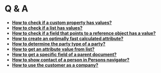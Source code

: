 # Q & A

- **[How to check if a custom property has values?](https://docs.erp.net/tech/advanced/calculated-attributes/QA/HowToCheckIfACustomPropertyHasValue.html)**
- **[How to check if a list has values?](https://docs.erp.net/tech/advanced/calculated-attributes/QA/HowToCheckIfAListHaveValues.html)**
- **[How to check if a field that points to a reference object has a value?](https://docs.erp.net/tech/advanced/calculated-attributes/QA/HowToCheckWhetherAFieldThatPointsToAReferenceObjectHasAValue.html)**
- **[How to create an optimally fast calculated attribute?](https://docs.erp.net/tech/advanced/calculated-attributes/QA/HowToCreateAnOptimallyFastCalculatedAttribute.html)**
- **[How to determine the party type of a party?](https://docs.erp.net/tech/advanced/calculated-attributes/QA/HowToDetermineThePartyTypeOfAParty.html)**
- **[How to get an attribute value from list?](https://docs.erp.net/tech/advanced/calculated-attributes/QA/HowToGetAttributeValueFromList.html)**
- **[How to get a specific field of a parent document?](https://docs.erp.net/tech/advanced/calculated-attributes/QA/HowToGetSpecificFieldOfAParentDocument.html)**
- **[How to show contact of a person in Persons navigator?](https://docs.erp.net/tech/advanced/calculated-attributes/QA/HowToShowContactOfAPersonInPersonsNavigator.html)**
- **[How to use the customer as a company?](https://docs.erp.net/tech/advanced/calculated-attributes/QA/HowToUseTheCustomerAsACompany.html)**
